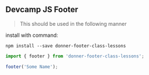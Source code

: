 ## Devcamp JS Footer

> This should be used in the following manner

install with command:

```
npm install --save donner-footer-class-lessons
```

```javascript
import { footer } from 'donner-footer-class-lessons';

footer('Some Name');
```